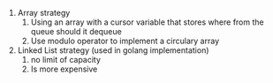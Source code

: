1. Array strategy
	1. Using an array with a cursor variable that stores where from the queue should it dequeue
	2. Use modulo operator to implement a circulary array
2. Linked List strategy (used in golang implementation)
	1. no limit of capacity
	2. Is more expensive